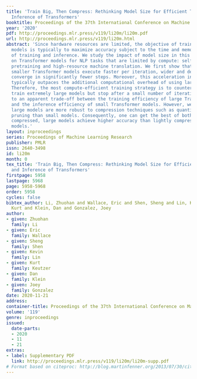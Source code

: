 ```yaml
---
title: 'Train Big, Then Compress: Rethinking Model Size for Efficient Training and
  Inference of Transformers'
booktitle: Proceedings of the 37th International Conference on Machine Learning
year: '2020'
pdf: http://proceedings.mlr.press/v119/li20m/li20m.pdf
url: http://proceedings.mlr.press/v119/li20m.html
abstract: 'Since hardware resources are limited, the objective of training deep learning
  models is typically to maximize accuracy subject to the time and memory constraints
  of training and inference. We study the impact of model size in this setting, focusing
  on Transformer models for NLP tasks that are limited by compute: self-supervised
  pretraining and high-resource machine translation. We first show that even though
  smaller Transformer models execute faster per iteration, wider and deeper models
  converge in significantly fewer steps. Moreover, this acceleration in convergence
  typically outpaces the additional computational overhead of using larger models.
  Therefore, the most compute-efficient training strategy is to counterintuitively
  train extremely large models but stop after a small number of iterations. This leads
  to an apparent trade-off between the training efficiency of large Transformer models
  and the inference efficiency of small Transformer models. However, we show that
  large models are more robust to compression techniques such as quantization and
  pruning than small models. Consequently, one can get the best of both worlds: heavily
  compressed, large models achieve higher accuracy than lightly compressed, small
  models.'
layout: inproceedings
series: Proceedings of Machine Learning Research
publisher: PMLR
issn: 2640-3498
id: li20m
month: 0
tex_title: 'Train Big, Then Compress: Rethinking Model Size for Efficient Training
  and Inference of Transformers'
firstpage: 5958
lastpage: 5968
page: 5958-5968
order: 5958
cycles: false
bibtex_author: Li, Zhuohan and Wallace, Eric and Shen, Sheng and Lin, Kevin and Keutzer,
  Kurt and Klein, Dan and Gonzalez, Joey
author:
- given: Zhuohan
  family: Li
- given: Eric
  family: Wallace
- given: Sheng
  family: Shen
- given: Kevin
  family: Lin
- given: Kurt
  family: Keutzer
- given: Dan
  family: Klein
- given: Joey
  family: Gonzalez
date: 2020-11-21
address: 
container-title: Proceedings of the 37th International Conference on Machine Learning
volume: '119'
genre: inproceedings
issued:
  date-parts:
  - 2020
  - 11
  - 21
extras:
- label: Supplementary PDF
  link: http://proceedings.mlr.press/v119/li20m/li20m-supp.pdf
# Format based on citeproc: http://blog.martinfenner.org/2013/07/30/citeproc-yaml-for-bibliographies/
---
```

